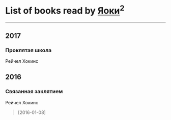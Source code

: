# List of books read by [Яоки](https://www.facebook.com/app_scoped_user_id/645367365616748/)<sup>2</sup>
---

## 2017

### Проклятая школа
Рейчел Хокинс



## 2016

### Связанная заклятием
Рейчел Хокинс
> [2016-01-08] 



